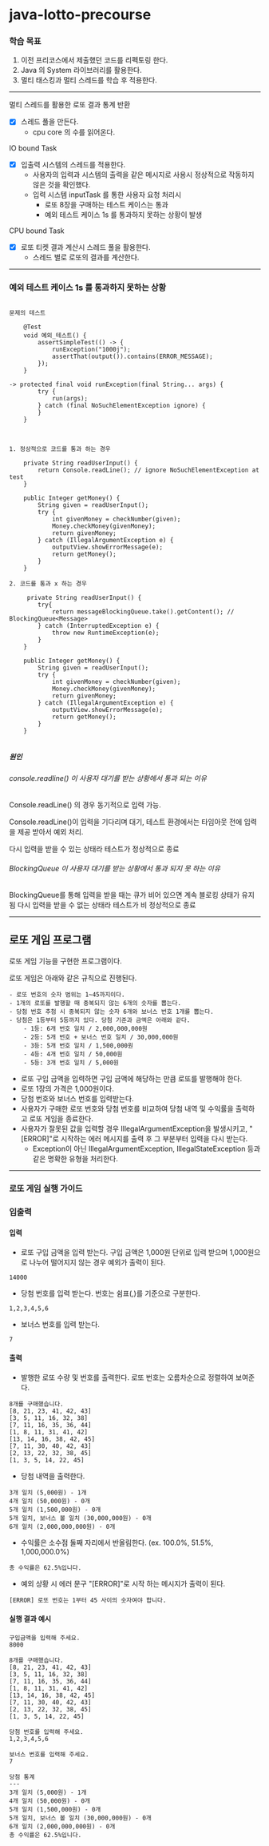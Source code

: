 # java-lotto-precourse
### 학습 목표

1. 이전 프리코스에서 제출했던 코드를 리펙토링 한다.
2. Java 의 System 라이브러리를 활용한다.
3. 멀티 태스킹과 멀티 스레드를 학습 후 적용한다.

---

멀티 스레드를 활용한 로또 결과 통계 반환

- [x] 스레드 풀을 만든다.
  - cpu core 의 수를 읽어온다.

IO bound Task
- [x] 입출력 시스템의 스레드를 적용한다.
  - 사용자의 입력과 시스템의 출력을 같은 메시지로 사용시 정상적으로 작동하지 않은 것을 확인했다.
  - 입력 시스템 inputTask 를 통한 사용자 요청 처리시
    - 로또 8장을 구매하는 테스트 케이스는 통과
    - 예외 테스트 케이스 1s 를 통과하지 못하는 상황이 발생


CPU bound Task
- [x] 로또 티켓 결과 계산시 스레드 풀을 활용한다.
  - 스레드 별로 로또의 결과를 계산한다.

----

### 예외 테스트 케이스 1s 를 통과하지 못하는 상황

```

문제의 테스트 

    @Test
    void 예외_테스트() {
        assertSimpleTest(() -> {
            runException("1000j");
            assertThat(output()).contains(ERROR_MESSAGE);
        });
    }

-> protected final void runException(final String... args) {
        try {
            run(args);
        } catch (final NoSuchElementException ignore) {
        }
    }



1. 정상적으로 코드를 통과 하는 경우

    private String readUserInput() {
        return Console.readLine(); // ignore NoSuchElementException at test
    }

    public Integer getMoney() {
        String given = readUserInput();
        try {
            int givenMoney = checkNumber(given);
            Money.checkMoney(givenMoney);
            return givenMoney;
        } catch (IllegalArgumentException e) {
            outputView.showErrorMessage(e);
            return getMoney();
        }
    }

2. 코드를 통과 x 하는 경우

     private String readUserInput() {
        try{
            return messageBlockingQueue.take().getContent(); // BlockingQueue<Message>
        } catch (InterruptedException e) {
            throw new RuntimeException(e);
        }
    }

    public Integer getMoney() {
        String given = readUserInput();
        try {
            int givenMoney = checkNumber(given);
            Money.checkMoney(givenMoney);
            return givenMoney;
        } catch (IllegalArgumentException e) {
            outputView.showErrorMessage(e);
            return getMoney();
        }
    }
  
```

##### 원인


###### console.readline() 이 사용자 대기를 받는 상황에서 통과 되는 이유

Console.readLine() 의 경우 동기적으로 입력 가능.

Console.readLine()이 입력을 기다리며 대기, 테스트 환경에서는 타임아웃 전에 입력을 제공 받아서 예외 처리.

다시 입력을 받을 수 있는 상태라 테스트가 정상적으로 종료


###### BlockingQueue 이 사용자 대기를 받는 상황에서 통과 되지 못 하는 이유

BlockingQueue를 통해 입력을 받을 때는 큐가 비어 있으면 계속 블로킹 상태가 유지됨
다시 입력을 받을 수 없는 상태라 테스트가 비 정상적으로 종료

----

## 로또 게임 프로그램

로또 게임 기능을 구현한 프로그램이다.

로또 게임은 아래와 같은 규칙으로 진행된다.

```
- 로또 번호의 숫자 범위는 1~45까지이다.
- 1개의 로또를 발행할 때 중복되지 않는 6개의 숫자를 뽑는다.
- 당첨 번호 추첨 시 중복되지 않는 숫자 6개와 보너스 번호 1개를 뽑는다.
- 당첨은 1등부터 5등까지 있다. 당첨 기준과 금액은 아래와 같다.
    - 1등: 6개 번호 일치 / 2,000,000,000원
    - 2등: 5개 번호 + 보너스 번호 일치 / 30,000,000원
    - 3등: 5개 번호 일치 / 1,500,000원
    - 4등: 4개 번호 일치 / 50,000원
    - 5등: 3개 번호 일치 / 5,000원
```

- 로또 구입 금액을 입력하면 구입 금액에 해당하는 만큼 로또를 발행해야 한다.
- 로또 1장의 가격은 1,000원이다.
- 당첨 번호와 보너스 번호를 입력받는다.
- 사용자가 구매한 로또 번호와 당첨 번호를 비교하여 당첨 내역 및 수익률을 출력하고 로또 게임을 종료한다.
- 사용자가 잘못된 값을 입력할 경우 IllegalArgumentException을 발생시키고, "[ERROR]"로 시작하는 에러 메시지를 출력 후 그 부분부터 입력을 다시 받는다.
    - Exception이 아닌 IllegalArgumentException, IllegalStateException 등과 같은 명확한 유형을 처리한다.

---
### 로또 게임 실행 가이드

### 입출력

#### 입력

- 로또 구입 금액을 입력 받는다. 구입 금액은 1,000원 단위로 입력 받으며 1,000원으로 나누어 떨어지지 않는 경우 예외가 출력이 된다.

```
14000
```

- 당첨 번호를 입력 받는다. 번호는 쉼표(,)를 기준으로 구분한다.

```
1,2,3,4,5,6
```

- 보너스 번호를 입력 받는다.

```
7
```

#### 출력

- 발행한 로또 수량 및 번호를 출력한다. 로또 번호는 오름차순으로 정렬하여 보여준다.

```
8개를 구매했습니다.
[8, 21, 23, 41, 42, 43] 
[3, 5, 11, 16, 32, 38] 
[7, 11, 16, 35, 36, 44] 
[1, 8, 11, 31, 41, 42] 
[13, 14, 16, 38, 42, 45] 
[7, 11, 30, 40, 42, 43] 
[2, 13, 22, 32, 38, 45] 
[1, 3, 5, 14, 22, 45]
```

- 당첨 내역을 출력한다.

```
3개 일치 (5,000원) - 1개
4개 일치 (50,000원) - 0개
5개 일치 (1,500,000원) - 0개
5개 일치, 보너스 볼 일치 (30,000,000원) - 0개
6개 일치 (2,000,000,000원) - 0개
```

- 수익률은 소수점 둘째 자리에서 반올림한다. (ex. 100.0%, 51.5%, 1,000,000.0%)

```
총 수익률은 62.5%입니다.
```

- 예외 상황 시 에러 문구 "[ERROR]"로 시작 하는 메시지가 출력이 된다.

```
[ERROR] 로또 번호는 1부터 45 사이의 숫자여야 합니다.
```

#### 실행 결과 예시

```
구입금액을 입력해 주세요.
8000

8개를 구매했습니다.
[8, 21, 23, 41, 42, 43] 
[3, 5, 11, 16, 32, 38] 
[7, 11, 16, 35, 36, 44] 
[1, 8, 11, 31, 41, 42] 
[13, 14, 16, 38, 42, 45] 
[7, 11, 30, 40, 42, 43] 
[2, 13, 22, 32, 38, 45] 
[1, 3, 5, 14, 22, 45]

당첨 번호를 입력해 주세요.
1,2,3,4,5,6

보너스 번호를 입력해 주세요.
7

당첨 통계
---
3개 일치 (5,000원) - 1개
4개 일치 (50,000원) - 0개
5개 일치 (1,500,000원) - 0개
5개 일치, 보너스 볼 일치 (30,000,000원) - 0개
6개 일치 (2,000,000,000원) - 0개
총 수익률은 62.5%입니다.
```